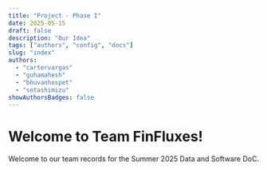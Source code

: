 ```yaml
---
title: "Project - Phase I"
date: 2025-05-15
draft: false
description: "Our Idea"
tags: ["authors", "config", "docs"]
slug: "index"
authors:
  - "cartervargas"
  - "guhamahesh"
  - "bhuvanhospet"
  - "sotashimizu"
showAuthorsBadges: false
---
```


# Welcome to Team FinFluxes!

Welcome to our team records for the Summer 2025 Data and Software DoC.
